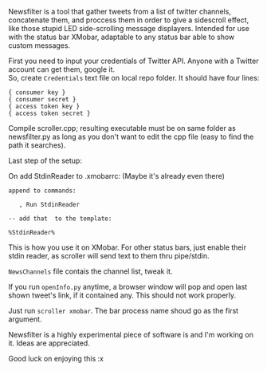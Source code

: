 Newsfilter is a tool that gather tweets from a list of twitter channels, concatenate them, and proccess them in order to
 give a sidescroll effect, like those stupid LED side-scrolling message displayers.
 Intended for use with the status bar XMobar, adaptable to any status bar able to show custom messages.
 


First you need to input your credentials of Twitter API. Anyone with a Twitter account can get them, google it.<br>
So, create `Credentials` text file on local repo folder. It should have four lines:

```
{ consumer key }
{ consumer secret }
{ access token key }
{ access token secret }

```

Compile scroller.cpp; resulting executable must be on same folder as newsfilter.py as long as you don't want to edit the cpp file (easy to find the path it searches).


Last step of the setup:

On add StdinReader to .xmobarrc: (Maybe it's already even there)
```
append to commands:

   , Run StdinReader

-- add that  to the template:

%StdinReader%
```

This is how you use it on XMobar. For other status bars, just enable their stdin reader, as scroller will send text to them thru pipe/stdin.

`NewsChannels` file contais the channel list, tweak it.

If you run `openInfo.py` anytime, a browser window will pop and open last shown tweet's link, if it contained any. This should not work properly.

Just run `scroller xmobar`. The bar process name shoud go as the first argument.

Newsfilter is a highly experimental piece of software is and I'm working on it. Ideas are appreciated.

Good luck on enjoying this :x
